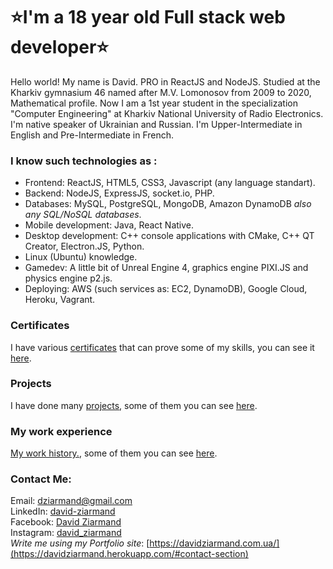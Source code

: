 # ⭐I'm a 18 year old Full stack web developer⭐

Hello world! My name is David. PRO in ReactJS and NodeJS. Studied at the Kharkiv gymnasium 46 named after M.V. Lomonosov from 2009 to 2020, Mathematical profile. Now I am a 1st year student in the specialization "Computer Engineering" at Kharkiv National University of Radio Electronics. I'm native speaker of Ukrainian and Russian. I'm Upper-Intermediate in English and Pre-Intermediate in French. 

### I know such technologies as :
+ Frontend: ReactJS, HTML5, CSS3, Javascript (any language standart).
+ Backend: NodeJS, ExpressJS, socket.io, PHP.
+ Databases: MySQL, PostgreSQL, MongoDB, Amazon DynamoDB *also any SQL/NoSQL databases*.
+ Mobile development: Java, React Native.
+ Desktop development: C++ console applications with CMake, C++ QT Creator, Electron.JS, Python.
+ Linux (Ubuntu) knowledge.
+ Gamedev: A little bit of Unreal Engine 4, graphics engine PIXI.JS and physics engine p2.js.
+ Deploying: AWS (such services as: EC2, DynamoDB), Google Cloud, Heroku, Vagrant.

### Certificates
I have various [certificates](https://davidziarmand.com.ua/#certificates-section) that can prove some of my skills, you can see it [here](https://davidziarmand.com.ua/#certificates-section).

### Projects
I have done many [projects](https://davidziarmand.com.ua/#projects-section), some of them you can see [here](https://davidziarmand.com.ua/#projects-section).

### My work experience
[My work history.](https://davidziarmand.com.ua/#experience-section), some of them you can see [here](https://davidziarmand.com.ua/#projects-section).

### Contact Me:
Email: [dziarmand@gmail.com](mailto:dziarmand@gmail.com) <br />
LinkedIn: [david-ziarmand](https://www.linkedin.com/in/david-ziarmand) <br />
Facebook: [David Ziarmand](https://www.facebook.com/DavidZiarmand) <br />
Instagram: [david_ziarmand](https://www.instagram.com/david_ziarmand) <br />
*Write me using my Portfolio site*: [https://davidziarmand.com.ua/](https://davidziarmand.herokuapp.com/#contact-section) <br />
